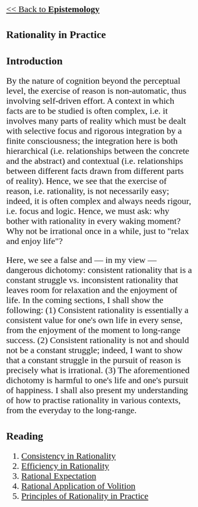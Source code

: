 <style>
    * {font-family: "Times New Roman"}
    p, ol, ul, th, td {font-size: 24px}
</style>


[<< Back to **Epistemology**](https://pranigopu.github.io/philosophy/epistemology)

# Rationality in Practice

# Introduction
By the nature of cognition beyond the perceptual level, the exercise of reason is non-automatic, thus involving self-driven effort. A context in which facts are to be studied is often complex, i.e. it involves many parts of reality which must be dealt with selective focus and rigorous integration by a finite consciousness; the integration here is both hierarchical (i.e. relationships between the concrete and the abstract) and contextual (i.e. relationships between different facts drawn from different parts of reality). Hence, we see that the exercise of reason, i.e. rationality, is not necessarily easy; indeed, it is often complex and always needs rigour, i.e. focus and logic. Hence, we must ask: why bother with rationality in every waking moment? Why not be irrational once in a while, just to "relax and enjoy life"?

Here, we see a false and — in my view — dangerous dichotomy: consistent rationality that is a constant struggle vs. inconsistent rationality that leaves room for relaxation and the enjoyment of life. In the coming sections, I shall show the following: (1) Consistent rationality is essentially a consistent value for one's own life in every sense, from the enjoyment of the moment to long-range success. (2) Consistent rationality is not and should not be a constant struggle; indeed, I want to show that a constant struggle in the pursuit of reason is precisely what is irrational. (3) The aforementioned dichotomy is harmful to one's life and one's pursuit of happiness. I shall also present my understanding of how to practise rationality in various contexts, from the everyday to the long-range.

# Reading
1. [Consistency in Rationality](https://pranigopu.github.io/philosophy/epistemology/rationality-in-practice/1-consistency-in-rationality.html)
2. [Efficiency in Rationality](https://pranigopu.github.io/philosophy/epistemology/rationality-in-practice/2-efficiency-in-rationality.html)
3. [Rational Expectation](https://pranigopu.github.io/philosophy/epistemology/rationality-in-practice/3-rational-expectation.html)
4. [Rational Application of Volition](https://pranigopu.github.io/philosophy/epistemology/rationality-in-practice/4-rational-application-of-volition.html)
5. [Principles of Rationality in Practice](https://pranigopu.github.io/philosophy/epistemology/5-principles-for-rationality-in-practice.html)